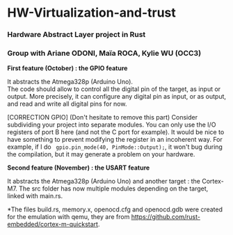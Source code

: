 # HW-Virtualization-and-trust

### Hardware Abstract Layer project in Rust

### Group with Ariane ODONI, Maïa ROCA, Kylie WU (OCC3)

**First feature (October) : the GPIO feature**  

It abstracts the Atmega328p (Arduino Uno).  
The code should allow to control all the digital pin of the target, as input or output. More precisely, it can configure any digital pin as input, or as output, and read and write all digital pins for now.

[CORRECTION GPIO] (Don't hesitate to remove this part)
Consider subdividing your project into separate modules. 
You can only use the I/O registers of port B here (and not the C port for example).
It would be nice to have something to prevent modifying the register in an incoherent way. For example, if I do ``` gpio.pin_mode(40, PinMode::Output);```, it won't bug during the compilation, but it may generate a problem on your hardware.

**Second feature (November) : the USART feature**

It abstracts the Atmega328p (Arduino Uno) and another target : the Cortex-M7.
The src folder has now multiple modules depending on the target, linked with main.rs.


*The files build.rs, memory.x, openocd.cfg and openocd.gdb were created for the emulation with qemu, they are from https://github.com/rust-embedded/cortex-m-quickstart.


